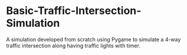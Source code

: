 # Basic-Traffic-Intersection-Simulation
A simulation developed from scratch using Pygame to simulate a 4-way traffic intersection along having traffic lights with timer. 
